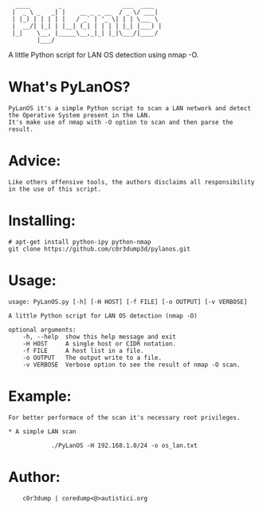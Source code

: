 
	  ____        _                 ___  ____  
	 |  _ \ _   _| |    __ _ _ __  / _ \/ ___| 
	 | |_) | | | | |   / _` | '_ \| | | \___ \ 
	 |  __/| |_| | |__| (_| | | | | |_| |___) |
	 |_|    \__, |_____\__,_|_| |_|\___/|____/ 
	        |___/                              

A little Python script for LAN OS detection using nmap -O.


What's PyLanOS?
===============

	PyLanOS it's a simple Python script to scan a LAN network and detect the Operative System present in the LAN. 
	It's make use of nmap with -O option to scan and then parse the result. 


Advice: 
=======

	Like others offensive tools, the authors disclaims all responsibility in the use of this script.

	

Installing:
===========

	# apt-get install python-ipy python-nmap 
	git clone https://github.com/c0r3dump3d/pylanos.git


Usage:
======

	usage: PyLanOS.py [-h] [-H HOST] [-f FILE] [-o OUTPUT] [-v VERBOSE]

	A little Python script for LAN OS detection (nmap -O)

	optional arguments:
  		-h, --help  show this help message and exit
  		-H HOST     A single host or CIDR notation.
  		-f FILE     A host list in a file.
  		-o OUTPUT   The output write to a file.
  		-v VERBOSE  Verbose option to see the result of nmap -O scan.

Example:
========
	
	For better performace of the scan it's necessary root privileges.

	* A simple LAN scan

                ./PyLanOS -H 192.168.1.0/24 -o os_lan.txt 


Author:
=======

        c0r3dump | coredump<@>autistici.org

